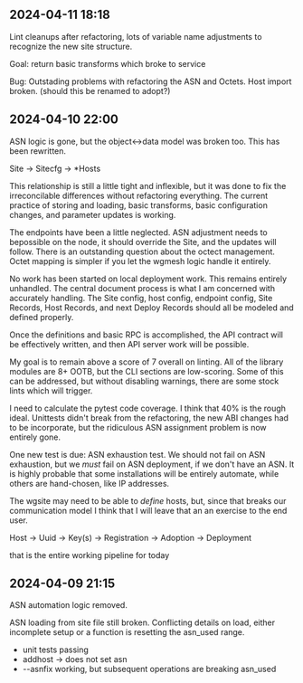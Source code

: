 ## 2024-04-11 18:18

Lint cleanups after refactoring, lots of variable name adjustments to recognize the new site structure.

Goal: return basic transforms which broke to service

Bug: Outstading problems with refactoring the ASN and Octets. Host import broken. (should this be renamed to 
adopt?)


## 2024-04-10 22:00

ASN logic is gone, but the object<->data model was broken too.  This has been rewritten.

Site
 -> Sitecfg
 -> *Hosts

This relationship is still a little tight and inflexible, but it was done to fix the irreconcilable
differences without refactoring everything.  The current practice of storing and loading, basic transforms,
basic configuration changes, and parameter updates is working.

The endpoints have been a little neglected. ASN adjustment needs to bepossible on the node, it should override the
Site, and the updates will follow.  There is an outstanding question about the octect management. Octet mapping
is simpler if you let the wgmesh logic handle it entirely.

No work has been started on local deployment work.  This remains entirely unhandled. The central document process
is what I am concerned with accurately handling. The Site config, host config, endpoint config, Site Records, 
Host Records, and next Deploy Records should all be modeled and defined properly.

Once the definitions and basic RPC is accomplished, the API contract will be effectively written, and then
API server work will be possible.

My goal is to remain above a score of 7 overall on linting.  All of the library modules are 8+ OOTB, but the
CLI sections are low-scoring. Some of this can be addressed, but without disabling warnings, there are some
stock lints which will trigger.

I need to calculate the pytest code coverage.  I think that 40% is the rough ideal. Unittests didn't break
from the refactoring, the new ABI changes had to be incorporate, but the ridiculous ASN assignment
problem is now entirely gone.  

One new test is due: ASN exhaustion test.  We should not fail on ASN exhaustion, but we _must_ fail 
on ASN deployment, if we don't have an ASN. It is highly probable that some installations will be entirely
automate, while others are hand-chosen, like IP addresses.

The wgsite may need to be able to _define_ hosts, but, since that breaks our communication model I 
think that I will leave that an an exercise to the end user.

Host -> Uuid -> Key(s) -> Registration -> Adoption -> Deployment

that is the entire working pipeline for today

## 2024-04-09 21:15

ASN automation logic removed.

ASN loading from site file still broken. Conflicting details on load, either incomplete setup or a 
function is resetting the asn_used range.

- unit tests passing
- addhost -> does not set asn
- --asnfix working, but subsequent operations are breaking asn_used


